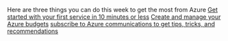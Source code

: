 

Here are three things you can do this week to get the most from Azure
[Get started with your first service in 10 minutes or less](https://azure.microsoft.com/en-us/get-started/)
[Create and manage your Azure budgets](https://docs.microsoft.com/en-us/azure/cost-management/tutorial-acm-create-budgets)
[subscribe to Azure communications to get tips, tricks, and recommendations](https://portal.azure.com/#blade/HubsExtension/ContactInfoBlade)
